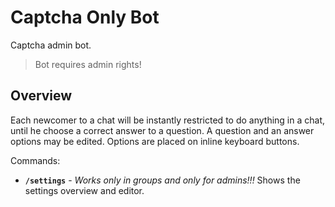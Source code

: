 # Captcha Only Bot

Captcha admin bot. 

> Bot requires admin rights!

## Overview

Each newcomer to a chat will be instantly restricted to do anything in a chat, until he choose a correct answer to a question. A question and an answer options may be edited. Options are placed on inline keyboard buttons.

Commands:

- **`/settings`** - _Works only in groups and only for admins!!!_ Shows the settings overview and editor.
